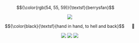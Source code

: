 </div>

<div align="center">


  $${\color{rgb(54, 55, 59)}{\textsf}{berrysfan}$$ ⠀
  ⠀

![](https://files.catbox.moe/hmxcfi.jpg)


$${\color{black}{\textsf}{hand in hand, to hell and back}$$ ⠀⠀🍙


![](https://i.imgur.com/hzlAtoI.gif) ![](https://y2k.neocities.org/stamps/tumblr_pgef2uZbKY1xzybrpo2_100.png) ![](https://images-wixmp-ed30a86b8c4ca887773594c2.wixmp.com/intermediary/f/e447eebb-a32f-4e0b-bcf1-95f071a4ce20/dcslzr6-356ccd06-0899-4e9a-9417-d213dc6ca447.png)

</div>
